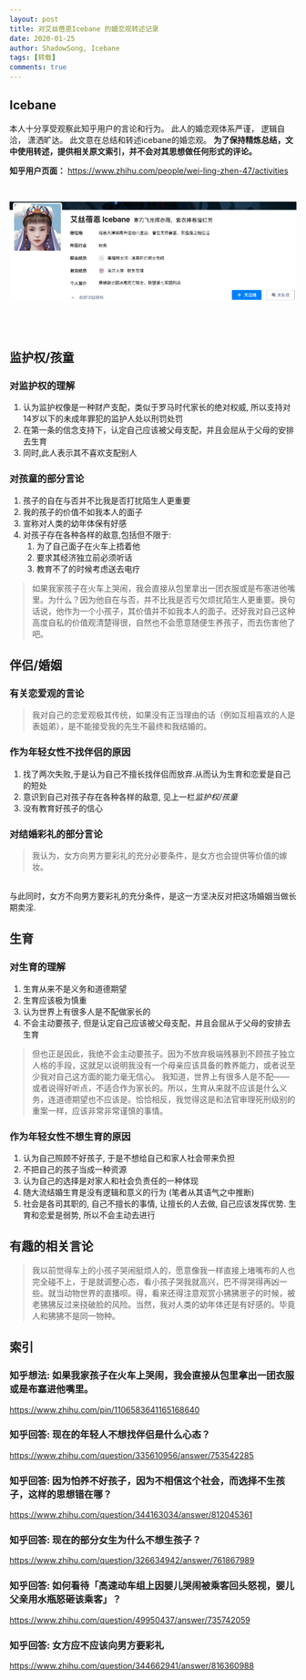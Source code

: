 ```yaml
---
layout: post
title: 对艾丝蓓恩Icebane 的婚恋观转述记录
date: 2020-01-25
author: ShadowSong, Icebane
tags: [转载]
comments: true
---
```



## Icebane
本人十分享受观察此知乎用户的言论和行为。 此人的婚恋观体系严谨， 逻辑自洽， 潇洒旷达。 此文意在总结和转述icebane的婚恋观。  **为了保持精炼总结，文中使用转述，提供相关原文索引，并不会对其思想做任何形式的评论。**  

**知乎用户页面：** https://www.zhihu.com/people/wei-ling-zhen-47/activities

<br>
<p align="center">
<img width="700" src="../images/Screen Shot 2019-09-08 at 12.58.47 AM.png" />
</p>
<br><br>


## 监护权/孩童

### 对监护权的理解

1. 认为监护权像是一种财产支配，类似于罗马时代家长的绝对权威, 
	所以支持对14岁以下的未成年罪犯的监护人处以刑罚处罚
2. 在第一条的信念支持下，认定自己应该被父母支配，并且会屈从于父母的安排去生育 
3. 同时,此人表示其不喜欢支配别人



### 对孩童的部分言论
1. 孩子的自在与否并不比我是否打扰陌生人更重要
2. 我的孩子的价值不如我本人的面子 
3. 宣称对人类的幼年体保有好感
4. 对孩子存在各种各样的敌意,包括但不限于: 
	1. 为了自己面子在火车上捂着他
	2. 要求其经济独立前必须听话
	3. 教育不了的时候考虑送去电疗



>如果我家孩子在火车上哭闹，我会直接从包里拿出一团衣服或是布塞进他嘴里。为什么？因为他自在与否，并不比我是否亏欠烦扰陌生人更重要。换句话说，他作为一个小孩子，其价值并不如我本人的面子。还好我对自己这种高度自私的价值观清楚得很，自然也不会愿意随便生养孩子，而去伤害他了吧。




## 伴侣/婚姻
### 有关恋爱观的言论
>我对自己的恋爱观极其传统，如果没有正当理由的话（例如互相喜欢的人是表姐弟），是不能接受我的先生不最终和我结婚的。

### 作为年轻女性不找伴侣的原因
1. 找了两次失败,于是认为自己不擅长找伴侣而放弃.从而认为生育和恋爱是自己的短处
2. 意识到自己对孩子存在各种各样的敌意, 见上一栏*监护权/孩童*
3. 没有教育好孩子的信心


### 对结婚彩礼的部分言论
>我认为，女方向男方要彩礼的充分必要条件，是女方也会提供等价值的嫁妆。
</br>
与此同时，女方不向男方要彩礼的充分条件，是这一方坚决反对把这场婚姻当做长期卖淫.

## 生育

### 对生育的理解
1. 生育从来不是义务和道德期望
2. 生育应该极为慎重
3. 认为世界上有很多人是不配做家长的
4. 不会主动要孩子, 但是认定自己应该被父母支配，并且会屈从于父母的安排去生育 

>但也正是因此，我绝不会主动要孩子。因为不放弃极端残暴到不顾孩子独立人格的手段，这就足以说明我没有一个母亲应该具备的教养能力，或者说至少我对自己这方面的能力毫无信心。
我知道，世界上有很多人是不配——或者说得好听点，不适合作为家长的。所以，生育从来就不应该是什么义务，连道德期望也不应该是。恰恰相反，我觉得这是和法官审理死刑级别的重案一样，应该非常非常谨慎的事情。

### 作为年轻女性不想生育的原因
1. 认为自己照顾不好孩子, 于是不想给自己和家人社会带来负担
2. 不把自己的孩子当成一种资源
3. 认为自己的选择是对家人和社会负责任的一种体现
4. 随大流结婚生育是没有逻辑和意义的行为 (笔者从其语气之中推断)
5. 社会是各司其职的, 自己不擅长的事情, 让擅长的人去做, 自己应该发挥优势. 生育和恋爱是弱势, 所以不会主动去进行
	


## 有趣的相关言论
>我以前觉得车上的小孩子哭闹挺烦人的，愿意像我一样直接上堵嘴布的人也完全碰不上，于是就调整心态，看小孩子哭我就高兴，巴不得哭得再凶一些。就当动物世界的直播呗。得，看来还得注意观赏小狒狒崽子的时候，被老狒狒反过来挠破脸的风险。当然，我对人类的幼年体还是有好感的。毕竟人和狒狒不是同一物种。


## 索引
### 知乎想法: 如果我家孩子在火车上哭闹，我会直接从包里拿出一团衣服或是布塞进他嘴里。  
https://www.zhihu.com/pin/1106583641165168640

### 知乎回答: 现在的年轻人不想找伴侣是什么心态？
https://www.zhihu.com/question/335610956/answer/753542285

### 知乎回答: 因为怕养不好孩子，因为不相信这个社会，而选择不生孩子，这样的思想错在哪？
https://www.zhihu.com/question/344163034/answer/812045361

### 知乎回答: 现在的部分女生为什么不想生孩子？
https://www.zhihu.com/question/326634942/answer/761867989

### 知乎回答: 如何看待「高速动车组上因婴儿哭闹被乘客回头怒视，婴儿父亲用水瓶怒砸该乘客」？
https://www.zhihu.com/question/49950437/answer/735742059

### 知乎回答: 女方应不应该向男方要彩礼
https://www.zhihu.com/question/344662941/answer/816360988


